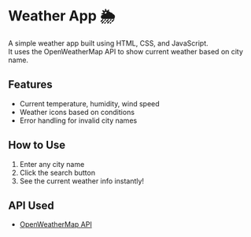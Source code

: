 # Weather App 🌦️

A simple weather app built using HTML, CSS, and JavaScript.  
It uses the OpenWeatherMap API to show current weather based on city name.

## Features
- Current temperature, humidity, wind speed
- Weather icons based on conditions
- Error handling for invalid city names

## How to Use
1. Enter any city name
2. Click the search button
3. See the current weather info instantly!

## API Used
- [OpenWeatherMap API](https://openweathermap.org/)



